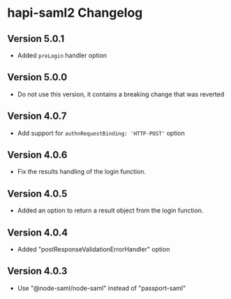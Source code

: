 # hapi-saml2 Changelog

## Version 5.0.1
- Added `preLogin` handler option

## Version 5.0.0
- Do not use this version, it contains a breaking change that was reverted

## Version 4.0.7
- Add support for `authnRequestBinding: 'HTTP-POST'` option

## Version 4.0.6
- Fix the results handling of the login function.

## Version 4.0.5
- Added an option to return a result object from the login function.

## Version 4.0.4
- Added "postResponseValidationErrorHandler" option

## Version 4.0.3
- Use "@node-saml/node-saml" instead of "passport-saml"
